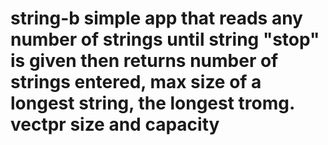 # string-b simple app that reads any number of strings until string "stop" is given then returns number of strings entered, max size of a longest string, the longest tromg. vectpr size and capacity
